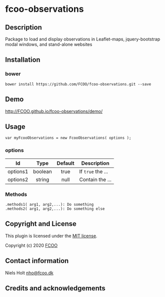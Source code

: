 # fcoo-observations



## Description
Package to load and display observations in Leaflet-maps, jquery-bootstrap modal windows, and stand-alone websites

## Installation
### bower
`bower install https://github.com/FCOO/fcoo-observations.git --save`

## Demo
http://FCOO.github.io/fcoo-observations/demo/ 

## Usage
```var myFcooObservations = new FcooObservations( options );```


### options
| Id | Type | Default | Description |
| :--: | :--: | :-----: | --- |
| options1 | boolean | true | If <code>true</code> the ... |
| options2 | string | null | Contain the ... |

### Methods

    .methods1( arg1, arg2,...): Do something
    .methods2( arg1, arg2,...): Do something else



## Copyright and License
This plugin is licensed under the [MIT license](https://github.com/FCOO/fcoo-observations/LICENSE).

Copyright (c) 2020 [FCOO](https://github.com/FCOO)

## Contact information

Niels Holt nho@fcoo.dk


## Credits and acknowledgements
